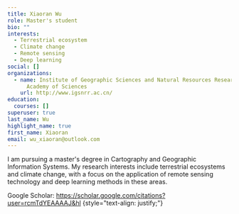 ```yaml
---
title: Xiaoran Wu
role: Master's student
bio: ""
interests:
  - Terrestrial ecosystem
  - Climate change
  - Remote sensing
  - Deep learning
social: []
organizations:
  - name: Institute of Geographic Sciences and Natural Resources Research, Chinese
      Academy of Sciences
    url: http://www.igsnrr.ac.cn/
education:
  courses: []
superuser: true
last_name: Wu
highlight_name: true
first_name: Xiaoran
email: wu_xiaoran@outlook.com
---
```

I am pursuing a master's degree in Cartography and Geographic Information Systems. My research interests include terrestrial ecosystems and climate change, with a focus on the application of remote sensing technology and deep learning methods in these areas.

Google Scholar: https://scholar.google.com/citations?user=rcmTdYEAAAAJ&hl
{style="text-align: justify;"}